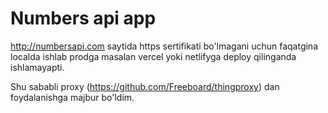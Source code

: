 # Numbers api app

http://numbersapi.com saytida https sertifikati bo'lmagani uchun faqatgina localda ishlab prodga masalan vercel yoki netlifyga deploy qilinganda ishlamayapti.

Shu sababli proxy (https://github.com/Freeboard/thingproxy) dan foydalanishga majbur bo'ldim.